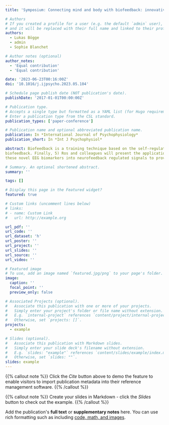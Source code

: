 ```yaml
---
title: 'Symposium: Connecting mind and body with biofeedback: innovative and rigorous approaches to cognitive enhancement'

# Authors
# If you created a profile for a user (e.g. the default `admin` user), write the username (folder name) here
# and it will be replaced with their full name and linked to their profile.
authors:
  - Lukas Bögge
  - admin
  - Sophie Blanchet

# Author notes (optional)
author_notes:
  - 'Equal contribution'
  - 'Equal contribution'

date: '2023-06-23T00:16:00Z'
doi: '10.1016/j.ijpsycho.2023.05.104'

# Schedule page publish date (NOT publication's date).
publishDate: '2017-01-01T00:00:00Z'

# Publication type.
# Accepts a single type but formatted as a YAML list (for Hugo requirements).
# Enter a publication type from the CSL standard.
publication_types: ['paper-conference']

# Publication name and optional abbreviated publication name.
publication: In *International Journal of Psychophysiology*
publication_short: In *Int J Psychophysiol*

abstract: Biofeedback is a training technique based on the self-regulation of physiological parameters provided by real-time feedback. This technique has seen a resurgence of interest in recent years as a method of cognitive enhancement, therapy and as a tool to study the relationship between mental and physiological activity. In this context, we will demonstrate novel psychophysiological findings derived from innovative methods and the use of biofeedback applications (i.e., neurofeedback, heart rate variability [HRV] biofeedback). Out of five presentations of this symposium, two will focus on clinical populations (patients with depression or attention-deficit hyperactivity disorder [ADHD]) and three on healthy participants. 1) Bögge and colleagues will present two pioneering studies conducted with healthy participants investigating the impact of HRV biofeedback on cognitive control and memory and its ties with HRV. In study 1, they demonstrate persistent effects of HRV modulation on cognitive performance using a newly developed virtual reality-based biofeedback device. In study 2, HRV biofeedback was coupled with a false memory paradigm to explore the effect of HRV stimulation during subsequent cognitive processing on cognitive control over memory. 2) Schumann and colleagues will present fMRI data from depressed patients to study the impact of HRV biofeedback on brain functional connectivity with a particular focus on rumination. 3) Chikhi and colleagues will present a study investigating the effect of a single neurofeedback training session of theta or high alpha frequency on working memory compared to an active control condition using random frequency amplitudes. They also investigated psychological, cognitive, and electrophysiological factors that can predict neuromodulation. Despite that no specific behavioral gains were observed, they found that the resting amplitude of trained frequencies predicted the amplitude increase during training. 4) Blanchet and colleagues trained theta or both theta and gamma frequencies in young and healthy adult during five weeks. They showed that targeting both theta and gamma frequencies enhances recollection of temporal contextual information and attention during an ecological episodic memory task implemented in virtual reality. These innovative and original results contribute to the development of a rigorous investigation of the modulation of neurophysiological activity by
biofeedback. Finally, 5) Ros and colleagues will present the application of a new analytical framework to identify the neural correlates of ADHD called EEG microstates. The authors show the feasibility of converting
these novel EEG biomarkers into neurofeedback regulated signals to provide more spatiotemporally specialized training, impacting behavioral measures of impulsivity and inattention among patients with ADHD.

# Summary. An optional shortened abstract.
summary: ''

tags: []

# Display this page in the Featured widget?
featured: true

# Custom links (uncomment lines below)
# links:
# - name: Custom Link
#   url: http://example.org

url_pdf: ''
url_code: ''
url_dataset: 'h'
url_poster: ''
url_project: ''
url_slides: ''
url_source: ''
url_video: ''

# Featured image
# To use, add an image named `featured.jpg/png` to your page's folder.
image:
  caption: ''
  focal_point: ''
  preview_only: false

# Associated Projects (optional).
#   Associate this publication with one or more of your projects.
#   Simply enter your project's folder or file name without extension.
#   E.g. `internal-project` references `content/project/internal-project/index.md`.
#   Otherwise, set `projects: []`.
projects:
  - example

# Slides (optional).
#   Associate this publication with Markdown slides.
#   Simply enter your slide deck's filename without extension.
#   E.g. `slides: "example"` references `content/slides/example/index.md`.
#   Otherwise, set `slides: ""`.
slides: example
---
```


{{% callout note %}}
Click the _Cite_ button above to demo the feature to enable visitors to import publication metadata into their reference management software.
{{% /callout %}}

{{% callout note %}}
Create your slides in Markdown - click the _Slides_ button to check out the example.
{{% /callout %}}

Add the publication's **full text** or **supplementary notes** here. You can use rich formatting such as including [code, math, and images](https://docs.hugoblox.com/content/writing-markdown-latex/).
